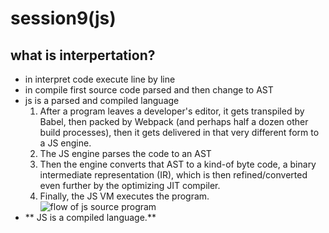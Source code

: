 # session9(js)
## what is interpertation?
- in interpret code execute line by line
- in compile first source code parsed and then change to AST
- js is a parsed and compiled language
  1. After a program leaves a developer's editor, it gets transpiled by Babel, then packed by Webpack (and perhaps half a dozen other build processes), then it gets delivered in that very different form to a JS engine.
  2. The JS engine parses the code to an AST
  3. Then the engine converts that AST to a kind-of byte code, a binary intermediate representation (IR), which is then refined/converted even further by the optimizing JIT compiler.
  4. Finally, the JS VM executes the program.
![flow of js source program](https://github.com/getify/You-Dont-Know-JS/raw/2nd-ed/get-started/images/fig3.png)
- ** JS is a compiled language.**

